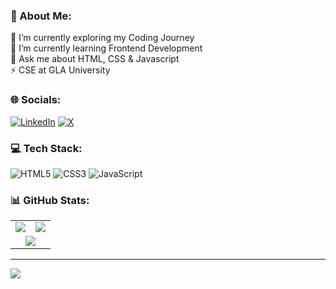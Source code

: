 ### 💫 About Me:
🔭 I’m currently exploring my Coding Journey<br>🌱 I’m currently learning Frontend Development<br>💬 Ask me about HTML, CSS & Javascript<br>⚡ CSE at GLA University


### 🌐 Socials:
[![LinkedIn](https://img.shields.io/badge/LinkedIn-%230077B5.svg?logo=linkedin&logoColor=white)](https://linkedin.com/in/ayushyadavz) [![X](https://img.shields.io/badge/X-black.svg?logo=X&logoColor=white)](https://x.com/ayushyadavz) 

### 💻 Tech Stack:
![HTML5](https://img.shields.io/badge/html5-%23E34F26.svg?style=for-the-badge&logo=html5&logoColor=white) ![CSS3](https://img.shields.io/badge/css3-%231572B6.svg?style=for-the-badge&logo=css3&logoColor=white) ![JavaScript](https://img.shields.io/badge/javascript-%23323330.svg?style=for-the-badge&logo=javascript&logoColor=%23F7DF1E)
### 📊 GitHub Stats:

<table>
  <tr>
    <td>
      <img src="https://github-readme-stats.vercel.app/api?username=AayushYadavz&theme=nightowl&hide_border=false&include_all_commits=false&count_private=false" />
    </td>
    <td>
      <img src="https://github-readme-streak-stats.herokuapp.com/?user=AayushYadavz&theme=nightowl&hide_border=false" />
    </td>
  </tr>
  <tr>
    <td colspan="2" align="center">
      <img src="https://github-readme-stats.vercel.app/api/top-langs/?username=AayushYadavz&theme=nightowl&hide_border=false&include_all_commits=false&count_private=false&layout=compact" />
    </td>
  </tr>
</table>

---
[![](https://visitcount.itsvg.in/api?id=AayushYadavz&icon=0&color=0)](https://visitcount.itsvg.in)

<!-- Proudly created with GPRM ( https://gprm.itsvg.in ) -->
